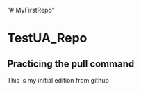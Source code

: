 "# MyFirstRepo" 
# TestUA_Repo
## Practicing the pull command
This is my initial edition from github
